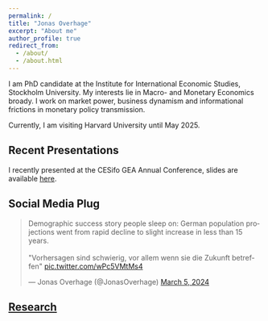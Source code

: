 ```yaml
---
permalink: /
title: "Jonas Overhage"
excerpt: "About me"
author_profile: true
redirect_from: 
  - /about/
  - /about.html
---
```



I am PhD candidate at the Institute for International Economic Studies, Stockholm University. My interests lie in Macro- and Monetary Economics broady. I work on market power, business dynamism and informational frictions in monetary policy transmission.

Currently, I am visiting Harvard University until May 2025.

## Recent Presentations

I recently presented at the CESifo GEA Annual Conference, slides are available [here](https://joverhage.github.io/Monopsony-MMO.pdf).



## Social Media Plug

<blockquote class="twitter-tweet"><p lang="en" dir="ltr">Demographic success story people sleep on: German population projections went from rapid decline to slight increase in less than 15 years.<br><br>&quot;Vorhersagen sind schwierig, vor allem wenn sie die Zukunft betreffen&quot; <a href="https://t.co/wPc5VMtMs4">pic.twitter.com/wPc5VMtMs4</a></p>&mdash; Jonas Overhage (@JonasOverhage) <a href="https://twitter.com/JonasOverhage/status/1765079817198936408?ref_src=twsrc%5Etfw">March 5, 2024</a></blockquote> <script async src="https://platform.twitter.com/widgets.js" charset="utf-8"></script> 


## [Research](research)



<!--
## [Teaching](teaching)


## [CV](cv)
-->

<!--
git commit -am "add change to ________" && git push
-->

<!--
git add _pages/about.md && git commit -m "add change to _pages/about" && git push
-->
